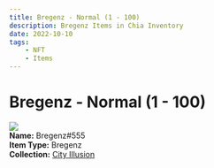 ```yaml
---
title: Bregenz - Normal (1 - 100)
description: Bregenz Items in Chia Inventory
date: 2022-10-10
tags:
    - NFT
    - Items
---
```


# Bregenz - Normal (1 - 100)
<div class="item_thumbnail">
<img loading="lazy" src="https://wm7utby2jmr5jfuf7zs3dvdvrtewi4aywfitfy6siefbqpari4fq.arweave.net/sz9JhxpLI9SWhf5lsdR1jMlkcBixUTLj0kEKGDwRRws"><br/>
<div><strong>Name:</strong> Bregenz#555</div>
<div><strong>Item Type:</strong> Bregenz</div>
<div><strong>Collection:</strong> <a href="https://www.spacescan.io/xch/nft/collection/col1lend2dcn558km4wcwta4xnkfv3xpcmlp9kyt0m909emvfxechlyqdl5ndg">City Illusion</a></div>
</div>

